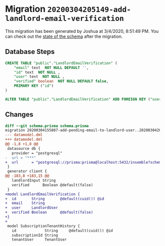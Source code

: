 # Migration `20200304205149-add-landlord-email-verification`

This migration has been generated by Joshua at 3/4/2020, 8:51:49 PM.
You can check out the [state of the schema](./schema.prisma) after the migration.

## Database Steps

```sql
CREATE TABLE "public"."LandlordEmailVerification" (
    "email" text  NOT NULL DEFAULT '',
    "id" text  NOT NULL ,
    "user" text  NOT NULL ,
    "verified" boolean  NOT NULL DEFAULT false,
    PRIMARY KEY ("id")
) 

ALTER TABLE "public"."LandlordEmailVerification" ADD FOREIGN KEY ("user") REFERENCES "public"."LandlordUser"("id") ON DELETE RESTRICT
```

## Changes

```diff
diff --git schema.prisma schema.prisma
migration 20200304155807-add-pending-email-to-landlord-user..20200304205149-add-landlord-email-verification
--- datamodel.dml
+++ datamodel.dml
@@ -1,8 +1,8 @@
 datasource db {
   provider = "postgresql"
-  url = "***"
+  url      = "postgresql://prisma:prisma@localhost:5432/insemble?schema=public"
 }
 generator client {
@@ -183,8 +183,15 @@
   landlordInput String
   verified      Boolean @default(false)
 }
+model LandlordEmailVerification {
+  id       String       @default(cuid()) @id
+  email    String
+  user     LandlordUser
+  verified Boolean      @default(false)
+}
+
 model SubscriptionTenantHistory {
   id             String     @default(cuid()) @id
   subscriptionId String
   tenantUser     TenantUser
```


